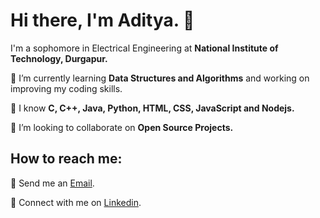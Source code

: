 # Hi there, I'm Aditya. 👋

I'm a sophomore in Electrical Engineering at **National Institute of Technology, Durgapur.**

🌱 I’m currently learning **Data Structures and Algorithms** and working on improving my coding skills.

🌱 I know **C, C++, Java, Python, HTML, CSS, JavaScript and Nodejs.**

👯 I’m looking to collaborate on **Open Source Projects.**

## How to reach me:
📧 Send me an [Email](mailto:adityamitra1911@gmail.com).

🤝 Connect with me on [Linkedin](http://www.linkedin.com/in/aditya-mitra-3505801b1).
<!--
**mitraditya/mitraditya** is a ✨ _special_ ✨ repository because its `README.md` (this file) appears on your GitHub profile.

Here are some ideas to get you started:

- 🔭 I’m currently working on ...
- 🌱 I’m currently learning ...
- 👯 I’m looking to collaborate on ...
- 🤔 I’m looking for help with ...
- 💬 Ask me about ...
- 📫 How to reach me: ...
- 😄 Pronouns: ...
- ⚡ Fun fact: ...
-->
